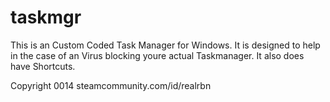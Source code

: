 taskmgr
=======

This is an Custom Coded Task Manager for Windows.
It is designed to help in the case of an Virus blocking youre actual Taskmanager. It also does have Shortcuts.

Copyright 0014 steamcommunity.com/id/realrbn
